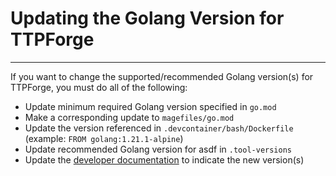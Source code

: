 # Updating the Golang Version for TTPForge

---

If you want to change the supported/recommended Golang version(s) for TTPForge,
you must do all of the following:

- Update minimum required Golang version specified in `go.mod`
- Make a corresponding update to `magefiles/go.mod`
- Update the version referenced in `.devcontainer/bash/Dockerfile` (example:
  `FROM golang:1.21.1-alpine`)
- Update recommended Golang version for asdf in `.tool-versions`
- Update the [developer documentation](README.md) to indicate the new version(s)
